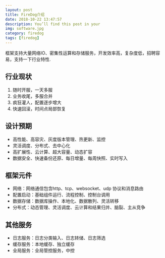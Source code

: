 ```yaml
---
layout: post
title: FireDog介绍
date: 2018-10-22 13:47:57
description: You’ll find this post in your
img: software.jpg
category: firedog
tags: [firedog]
---
```

框架支持大量网络IO、密集性运算和存储服务，开发效率高，复杂度低，招聘容易，支持一下行业特性.

## 行业现状

1. 随时开服，一天多服
2. 业务收尾，多服合并
3. 疯狂灌人，配置逐步增大
4. 快速回滚，时间点局部恢复

##  设计预期

* 高性能、高容灾、灰度版本管理、热更新、监控
* 灵活调度、分布式、去中心化
* 高扩展性、云计算、超大容量、动态扩容
* 数据安全、快速备份还原、每日增量、每周快照、实时写入

##  框架元件

* 网络：网络通信包含http、tcp、websocket、udp 协议和消息路由
* 配置启动：基础组件运行、流程控制、控制台调用
* 数据存储：数据库操作、本地化、数据散列、灵活转移
* 分布式：动态管理、灵活调度、云计算和结果归并、脑裂、主从竞争

## 其他服务

* 日志服务：日志分类输入、日志转储、日志筛选
* 缓存服务：本地缓存、独立缓存
* 全局服务：全局管控服务，中控
